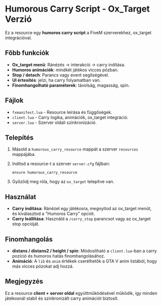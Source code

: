 # Humorous Carry Script - Ox\_Target Verzió

Ez a resource egy **humoros carry script** a FiveM szerverekhez, ox\_target integrációval.

## Főbb funkciók

* **Ox\_target menü**: Ránézés → interakció → carry indítása.
* **Humoros animációk**: mindkét játékos vicces pózban.
* **Stop / detach**: Parancs vagy event segítségével.
* **UI értesítés**: jelzi, ha carry folyamatban van.
* **Finomhangolható paraméterek**: távolság, magasság, spin.

## Fájlok

* `fxmanifest.lua` - Resource leírása és függőségek.
* `client.lua` - Carry logika, animációk, ox\_target integráció.
* `server.lua` - Szerver oldali szinkronizáció.

## Telepítés

1. Másold a `humorous_carry_resource` mappát a szerver `resources` mappájába.
2. Indítsd a resource-t a szerver `server.cfg` fájlban:

   ```
   ensure humorous_carry_resource
   ```
3. Győződj meg róla, hogy az `ox_target` telepítve van.

## Használat

* **Carry indítása**: Ránézel egy játékosra, megnyitod az ox\_target menüt, és kiválasztod a "Humoros Carry" opciót.
* **Carry leállítása**: Használd a `/carry_stop` parancsot vagy az ox\_target stop opcióját.

## Finomhangolás

* **distans / distans2 / height / spin**: Módosítható a `client.lua`-ban a carry pozíció és humoros hatás finomhangolásához.
* **Animáció**: A `lib` és `anim` értékek cserélhetők a GTA V anim listából, hogy más vicces pózokat adj hozzá.

## Megjegyzés

Ez a resource **client + server oldal** együttműködésével működik, így minden játékosnál stabil és szinkronizált carry animációt biztosít.
